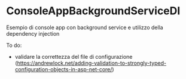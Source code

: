 # ConsoleAppBackgroundServiceDI
Esempio di console app con background service e utilizzo della dependency injection

To do:

- validare la correttezza del file di configurazione (https://andrewlock.net/adding-validation-to-strongly-typed-configuration-objects-in-asp-net-core/)

